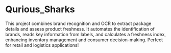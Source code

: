 # Qurious_Sharks
This project combines brand recognition and OCR to extract package details and assess product freshness. It automates the identification of brands, reads key information from labels, and calculates a freshness index, enhancing inventory management and consumer decision-making. Perfect for retail and logistics applications!
